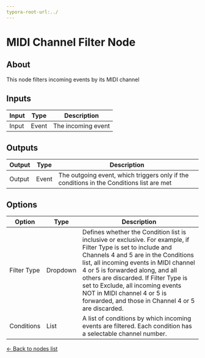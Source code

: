 ```yaml
---
typora-root-url:../
---
```


# MIDI Channel Filter Node

## About

This node filters incoming events by its MIDI channel

## Inputs
Input | Type | Description
------------ | ------|-------
Input | Event | The incoming event

## Outputs
Output | Type| Description
------------ | -------|------
Output | Event | The outgoing event, which triggers only if the conditions in the Conditions list are met

## Options
Option | Type | Description
------------ | -------|------
Filter Type | Dropdown | Defines whether the Condition list is inclusive or exclusive. For example, if Filter Type is set to include and Channels 4 and 5 are in the Conditions list, all incoming events in MIDI channel 4 or 5 is forwarded along, and all others are discarded. If Filter Type is set to Exclude, all incoming events NOT in MIDI channel 4 or 5 is forwarded, and those in Channel 4 or 5 are discarded.
Conditions | List | A list of conditions by which incoming events are filtered. Each condition has a selectable channel number.

[<- Back to nodes list](Nodes)
